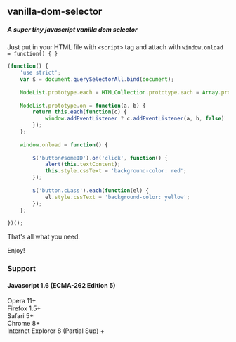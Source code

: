 ## vanilla-dom-selector
##### A super tiny javascript vanilla dom selector

Just put in your HTML file with ``<script>`` tag and attach with ``window.onload = function() { }``

```javascript
(function() {
	'use strict';
	var $ = document.querySelectorAll.bind(document);
	
	NodeList.prototype.each = HTMLCollection.prototype.each = Array.prototype.forEach;
	
	NodeList.prototype.on = function(a, b) {
		return this.each(function(c) {
			window.addEventListener ? c.addEventListener(a, b, false) : c.attachEvent('on' + a, b)
		});
	};
	
	window.onload = function() {
	
		$('button#someID').on('click', function() {
			alert(this.textContent);
			this.style.cssText = 'background-color: red';
		});
		
		$('button.cLass').each(function(el) {
			el.style.cssText = 'background-color: yellow';
		});
	};
	
})();
```

That's all what you need.

Enjoy!

### Support
#### Javascript 1.6 (ECMA-262 Edition 5)
Opera 11+  
Firefox 1.5+  
Safari 5+  
Chrome 8+  
Internet Explorer 8 (Partial Sup) +  

